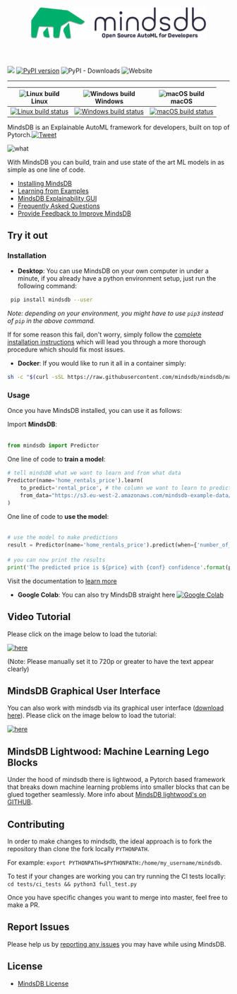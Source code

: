 <h1 align="center">
	<img width="400" src="https://github.com/ZoranPandovski/mindsdb/blob/master/assets/MindsDB_TagLineShadow@3x.png?raw=true" alt="MindsDB">
	<br>
	<br>
</h1>
	
![](https://img.shields.io/badge/python-3.6%20|%203.7-brightgreen.svg)
[![PyPI version](https://badge.fury.io/py/MindsDB.svg)](https://badge.fury.io/py/MindsDB)
![PyPI - Downloads](https://img.shields.io/pypi/dm/mindsdb)
![Website](https://img.shields.io/website?url=https%3A%2F%2Fwww.mindsdb.com%2F)

---

<img alt="Linux build" src="https://www.screenconnect.com/Images/LogoLinux.png" align="center" height="30" width="30" /><br />Linux                    | <img alt="Windows build" src="https://upload.wikimedia.org/wikipedia/commons/thumb/7/76/Windows_logo_-_2012_%28dark_blue%2C_lines_thinner%29.svg/414px-Windows_logo_-_2012_%28dark_blue%2C_lines_thinner%29.svg.png" align="center" height="30" width="30" /><br />Windows | <img alt="macOS build" src="https://upload.wikimedia.org/wikipedia/commons/thumb/f/fa/Apple_logo_black.svg/245px-Apple_logo_black.svg.png" align="center" height="30" width="30" /><br />macOS |
| :----------------------------------------------------------------------------------------------------------------------------------------------------: | :------------------------------------------------------------------------------------------------------------------------------------------------------------------------------------------------------------------------------------------------------------------------: | :--------------------------------------------------------------------------------------------------------------------------------------------------------------------------------------------: |
| [![Linux build status](https://badges.herokuapp.com/travis/ZoranPandovski/mindsdb?branch=master&label=build&env=BADGE=linux)](https://travis-ci.com/mindsdb/mindsdb) | [![Windows build status](https://badges.herokuapp.com/travis/ZoranPandovski/mindsdb?branch=master&label=build&env=BADGE=windows)](https://travis-ci.com/mindsdb/mindsdb)                                          | [![macOS build status](https://badges.herokuapp.com/travis/ZoranPandovski/mindsdb?branch=master&label=build&env=BADGE=osx)](https://travis-ci.com/mindsdb/mindsdb)     

MindsDB is an Explainable AutoML framework for developers, built on top of Pytorch.[![Tweet](https://img.shields.io/twitter/url/http/shields.io.svg?style=social)](https://twitter.com/intent/tweet?text=Machine%20Learning%20in%20one%20line%20of%20code%21&url=https://www.mindsdb.com&via=mindsdb&hashtags=ai,ml,machine_learning,neural_networks)

![what](https://docs.google.com/drawings/d/e/2PACX-1vTCxeP5PNfKBH-DOsRBNFCEiklpGzCGO_Htt7Q2D9GGbAQQwwI-5hvlRnEYE187Fy8k88pkXihquTuX/pub?w=672&h=434)

With MindsDB you can build, train and use state of the art ML models in as simple as one line of code.

* [Installing MindsDB](https://mindsdb.github.io/mindsdb/docs/installing-mindsdb)
* [Learning from Examples](https://mindsdb.github.io/mindsdb/docs/basic-mindsdb)
* [MindsDB Explainability GUI](http://mindsdb.com/product)
* [Frequently Asked Questions](https://mindsdb.github.io/mindsdb/docs/faq)
* [Provide Feedback to Improve MindsDB](https://mindsdb.typeform.com/to/c3CEtj)


## Try it out

### Installation



* **Desktop**: You can use MindsDB on your own computer in under a minute, if you already have a python environment setup, just run the following command:

```bash
 pip install mindsdb --user
```

*Note: depending on your environment, you might have to use `pip3` instead of `pip` in the above command.*

  If for some reason this fail, don't worry, simply follow the [complete installation instructions](https://mindsdb.github.io/mindsdb/docs/installing-mindsdb) which will lead you through a more thorough procedure which should fix most issues.

* **Docker**: If you would like to run it all in a container simply:  

```bash
sh -c "$(curl -sSL https://raw.githubusercontent.com/mindsdb/mindsdb/master/distributions/docker/build-docker.sh)"
```


### Usage

Once you have MindsDB installed, you can use it as follows:

Import **MindsDB**:

```python

from mindsdb import Predictor

```

One line of code to **train a model**:

```python
# tell mindsDB what we want to learn and from what data
Predictor(name='home_rentals_price').learn(
    to_predict='rental_price', # the column we want to learn to predict given all the data in the file
    from_data="https://s3.eu-west-2.amazonaws.com/mindsdb-example-data/home_rentals.csv" # the path to the file where we can learn from, (note: can be url)
)

```


One line of code to **use the model**:

```python

# use the model to make predictions
result = Predictor(name='home_rentals_price').predict(when={'number_of_rooms': 2,'number_of_bathrooms':1, 'sqft': 1190})

# you can now print the results
print('The predicted price is ${price} with {conf} confidence'.format(price=result[0]['rental_price'], conf=result[0]['rental_price_confidence']))

```

Visit the documentation to [learn more](https://mindsdb.github.io/mindsdb/docs/basic-mindsdb)

* **Google Colab**: You can also try MindsDB straight here [![Google Colab](https://colab.research.google.com/assets/colab-badge.svg "MindsDB")](https://colab.research.google.com/drive/1qsIkMeAQFE-MOEANd1c6KMyT44OnycSb)


## Video Tutorial

Please click on the image below to load the tutorial:

[![here](https://img.youtube.com/vi/a49CvkoOdfY/0.jpg)](https://youtu.be/yr7fgqt9cfU)  

(Note: Please manually set it to 720p or greater to have the text appear clearly)

## MindsDB Graphical User Interface

You can also work with mindsdb via its graphical user interface ([download here](http://mindsdb.com/product)).
Please click on the image below to load the tutorial:

[![here](https://img.youtube.com/vi/fOwdv4j26CA/0.jpg)](https://youtu.be/fOwdv4j26CA)  


## MindsDB Lightwood: Machine Learning Lego Blocks

Under the hood of mindsdb there is lightwood, a Pytorch based framework that breaks down machine learning problems into smaller blocks that can be glued together seamlessly. More info about [MindsDB lightwood's on GITHUB](https://github.com/mindsdb/lightwood/).

## Contributing

In order to make changes to mindsdb, the ideal approach is to fork the repository than clone the fork locally `PYTHONPATH`.

For example: `export PYTHONPATH=$PYTHONPATH:/home/my_username/mindsdb`.

To test if your changes are working you can try running the CI tests locally: `cd tests/ci_tests && python3 full_test.py`

Once you have specific changes you want to merge into master, feel free to make a PR.

## Report Issues

Please help us by [reporting any issues](https://github.com/mindsdb/mindsdb/issues/new/choose) you may have while using MindsDB.

## License

* [MindsDB License](https://github.com/mindsdb/mindsdb/blob/master/LICENSE)
